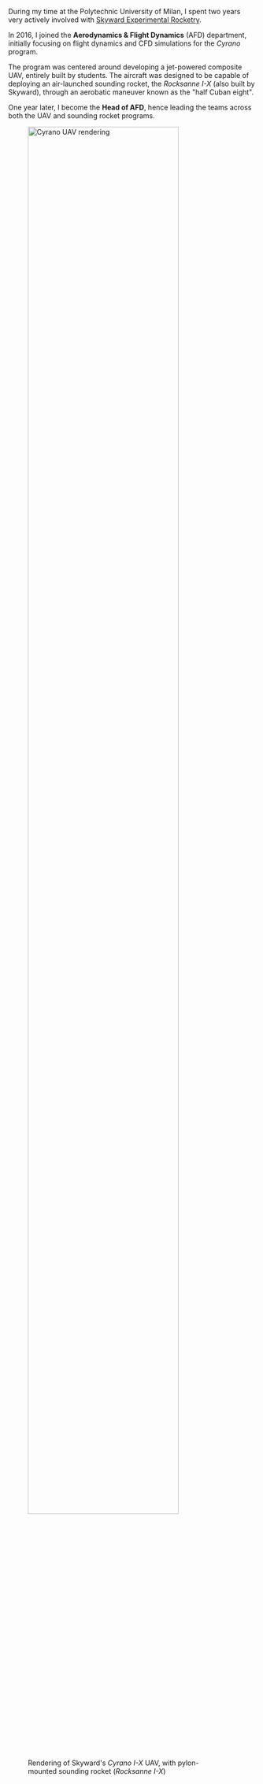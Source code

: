 During my time at the Polytechnic University of Milan, I spent two years very actively involved with [Skyward Experimental Rocketry](https://skywarder.eu).

In 2016, I joined the **Aerodynamics & Flight Dynamics** (AFD) department, initially focusing on flight dynamics and CFD simulations for the _Cyrano_ program.

The program was centered around developing a jet-powered composite UAV, entirely built by students. The aircraft was designed to be capable of deploying an air-launched sounding rocket, the _Rocksanne I-X_ (also built by Skyward), through an aerobatic maneuver known as the "half Cuban eight".

One year later, I become the **Head of AFD**, hence leading the teams across both the UAV and sounding rocket programs.

<figure>
  <img src="img/cyrano-render.jpg" alt="Cyrano UAV rendering" style="width:85%">
  <figcaption>
    <div style="width:85%">
      Rendering of Skyward's <em>Cyrano I-X</em> UAV, with pylon-mounted sounding rocket (<em>Rocksanne I-X</em>)
    </div>
  </figcaption>
</figure>